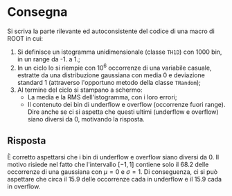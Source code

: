 # Consegna

Si scriva la parte rilevante ed autoconsistente del codice di una macro di ROOT in cui:

1. Si definisce un istogramma unidimensionale (classe `TH1D`) con 1000 bin, in un range da -1. a 1.;
2. In un ciclo lo si riempie con $10^6$ occorrenze di una variabile casuale, estratte da una distribuzione gaussiana con media 0 e deviazione standard 1 (attraverso l'opportuno metodo della classe `TRandom`);
3. Al termine del ciclo si stampano a schermo:
    - La media e la RMS dell'istogramma, con i loro errori;
    - Il contenuto dei bin di underflow e overflow (occorrenze fuori range). Dire anche se ci si aspetta che questi ultimi (underflow e overflow) siano diversi da 0, motivando la risposta.

## Risposta

È corretto aspettarsi che i bin di underflow e overflow siano diversi da 0. Il motivo risiede nel fatto che l'intervallo $[-1, 1]$ contiene solo il $68.2%$ delle occorrenze di una gaussiana con $\mu = 0$ e $\sigma = 1$. Di conseguenza, ci si può aspettare che circa il $15.9%$ delle occorrenze cada in underflow e il $15.9%$ cada in overflow.
